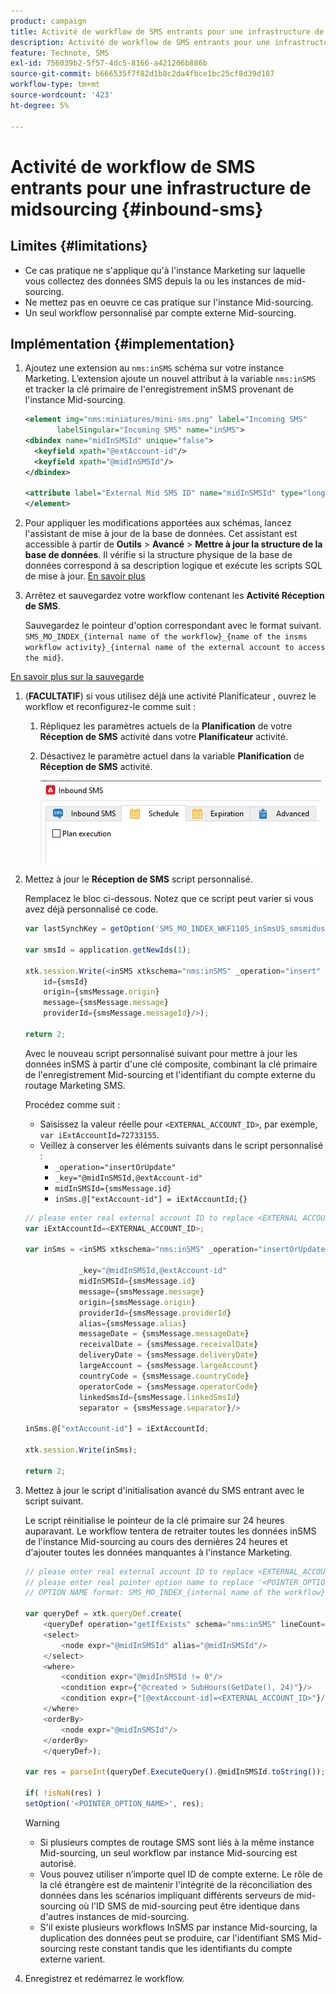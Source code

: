 ```yaml
---
product: campaign
title: Activité de workflow de SMS entrants pour une infrastructure de midsourcing
description: Activité de workflow de SMS entrants pour une infrastructure de midsourcing
feature: Technote, SMS
exl-id: 756039b2-5f57-4dc5-8166-a421206b886b
source-git-commit: b666535f7f82d1b8c2da4fbce1bc25cf8d39d187
workflow-type: tm+mt
source-wordcount: '423'
ht-degree: 5%

---
```


# Activité de workflow de SMS entrants pour une infrastructure de midsourcing {#inbound-sms}

## Limites {#limitations}

* Ce cas pratique ne s&#39;applique qu&#39;à l&#39;instance Marketing sur laquelle vous collectez des données SMS depuis la ou les instances de mid-sourcing.
* Ne mettez pas en oeuvre ce cas pratique sur l&#39;instance Mid-sourcing.
* Un seul workflow personnalisé par compte externe Mid-sourcing.

## Implémentation {#implementation}

1. Ajoutez une extension au `nms:inSMS` schéma sur votre instance Marketing. L’extension ajoute un nouvel attribut à la variable `nms:inSMS` et tracker la clé primaire de l&#39;enregistrement inSMS provenant de l&#39;instance Mid-sourcing.

   ```xml
   <element img="nms:miniatures/mini-sms.png" label="Incoming SMS"
          labelSingular="Incoming SMS" name="inSMS">
   <dbindex name="midInSMSId" unique="false">
     <keyfield xpath="@extAccount-id"/>
     <keyfield xpath="@midInSMSId"/>
   </dbindex>
   
   <attribute label="External Mid SMS ID" name="midInSMSId" type="long"/>
   </element>
   ```

1. Pour appliquer les modifications apportées aux schémas, lancez l&#39;assistant de mise à jour de la base de données. Cet assistant est accessible à partir de **Outils** > **Avancé** > **Mettre à jour la structure de la base de données**. Il vérifie si la structure physique de la base de données correspond à sa description logique et exécute les scripts SQL de mise à jour. [En savoir plus](../../configuration/using/updating-the-database-structure.md)

1. Arrêtez et sauvegardez votre workflow contenant les **Activité Réception de SMS**.

   Sauvegardez le pointeur d&#39;option correspondant avec le format suivant. `SMS_MO_INDEX_{internal name of the workflow}_{name of the insms workflow activity}_{internal name of the external account to access the mid}`.

[En savoir plus sur la sauvegarde](../../production/using/backup.md)

1. (**FACULTATIF**) si vous utilisez déjà une activité Planificateur , ouvrez le workflow et reconfigurez-le comme suit :

   1. Répliquez les paramètres actuels de la **Planification** de votre **Réception de SMS** activité dans votre **Planificateur** activité.

   1. Désactivez le paramètre actuel dans la variable **Planification** de **Réception de SMS** activité.

      ![](assets/inbound_sms_1.png)

1. Mettez à jour le **Réception de SMS** script personnalisé.

   Remplacez le bloc ci-dessous. Notez que ce script peut varier si vous avez déjà personnalisé ce code.

   ```Javascript
   var lastSynchKey = getOption('SMS_MO_INDEX_WKF1105_inSmsUS_smsmidus');
   
   var smsId = application.getNewIds(1);
   
   xtk.session.Write(<inSMS xtkschema="nms:inSMS" _operation="insert"
       id={smsId}
       origin={smsMessage.origin}
       message={smsMessage.message}
       providerId={smsMessage.messageId}/>);
   
   return 2;
   ```

   Avec le nouveau script personnalisé suivant pour mettre à jour les données inSMS à partir d&#39;une clé composite, combinant la clé primaire de l&#39;enregistrement Mid-sourcing et l&#39;identifiant du compte externe du routage Marketing SMS.

   Procédez comme suit :

   * Saisissez la valeur réelle pour `<EXTERNAL_ACCOUNT_ID>`, par exemple, `var iExtAccountId=72733155`.
   * Veillez à conserver les éléments suivants dans le script personnalisé :
      * `_operation="insertOrUpdate"`
      * `_key="@midInSMSId,@extAccount-id"`
      * `midInSMSId={smsMessage.id}`
      * `inSms.@["extAccount-id"] = iExtAccountId;{}`

   ```Javascript
   // please enter real external account ID to replace <EXTERNAL ACCOUNT ID>
   var iExtAccountId=<EXTERNAL_ACCOUNT_ID>;
   
   var inSms = <inSMS xtkschema="nms:inSMS" _operation="insertOrUpdate"
   
               _key="@midInSMSId,@extAccount-id"
               midInSMSId={smsMessage.id}
               message={smsMessage.message}
               origin={smsMessage.origin}
               providerId={smsMessage.providerId}
               alias={smsMessage.alias}
               messageDate = {smsMessage.messageDate}
               receivalDate = {smsMessage.receivalDate}
               deliveryDate = {smsMessage.deliveryDate}
               largeAccount = {smsMessage.largeAccount}
               countryCode = {smsMessage.countryCode}
               operatorCode = {smsMessage.operatorCode}
               linkedSmsId={smsMessage.linkedSmsId}
               separator = {smsMessage.separator}/>
   
   inSms.@["extAccount-id"] = iExtAccountId;
   
   xtk.session.Write(inSms);
   
   return 2;
   ```

1. Mettez à jour le script d&#39;initialisation avancé du SMS entrant avec le script suivant.

   Le script réinitialise le pointeur de la clé primaire sur 24 heures auparavant. Le workflow tentera de retraiter toutes les données inSMS de l&#39;instance Mid-sourcing au cours des dernières 24 heures et d&#39;ajouter toutes les données manquantes à l&#39;instance Marketing.

   ```Javascript
   // please enter real external account ID to replace <EXTERNAL_ACCOUNT_ID>
   // please enter real pointer option name to replace '<POINTER_OPTION_NAME>'
   // OPTION NAME format: SMS_MO_INDEX_{internal name of the workflow}_inSms_{internal name of the external account to access the mid}
   
   var queryDef = xtk.queryDef.create(
       <queryDef operation="getIfExists" schema="nms:inSMS" lineCount="1">
       <select>
           <node expr="@midInSMSId" alias="@midInSMSId"/>
       </select>
       <where>
           <condition expr="@midInSMSId != 0"/>
           <condition expr={"@created > SubHours(GetDate(), 24)"}/>
           <condition expr={"[@extAccount-id]=<EXTERNAL_ACCOUNT_ID>"}/>
       </where>
       <orderBy>
           <node expr="@midInSMSId"/>
       </orderBy>
       </queryDef>);
   
   var res = parseInt(queryDef.ExecuteQuery().@midInSMSId.toString());
   
   if( !isNaN(res) )
   setOption('<POINTER_OPTION_NAME>', res);
   ```

   >[!WARNING]
   >
   > * Si plusieurs comptes de routage SMS sont liés à la même instance Mid-sourcing, un seul workflow par instance Mid-sourcing est autorisé.
   > * Vous pouvez utiliser n’importe quel ID de compte externe. Le rôle de la clé étrangère est de maintenir l&#39;intégrité de la réconciliation des données dans les scénarios impliquant différents serveurs de mid-sourcing où l&#39;ID SMS de mid-sourcing peut être identique dans d&#39;autres instances de mid-sourcing.
   > * S&#39;il existe plusieurs workflows InSMS par instance Mid-sourcing, la duplication des données peut se produire, car l&#39;identifiant SMS Mid-sourcing reste constant tandis que les identifiants du compte externe varient.

1. Enregistrez et redémarrez le workflow.
